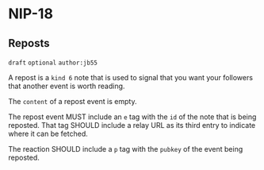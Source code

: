 NIP-18
======

Reposts
-------

`draft` `optional` `author:jb55`

A repost is a `kind 6` note that is used to signal that you want your followers
that another event is worth reading.

The `content` of a repost event is empty.

The repost event MUST include an `e` tag with the `id` of the note that is
being reposted. That tag SHOULD include a relay URL as its third entry
to indicate where it can be fetched.

The reaction SHOULD include a `p` tag with the `pubkey` of the event being
reposted.
